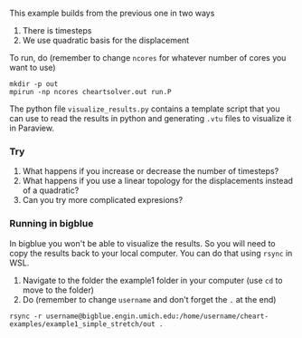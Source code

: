 This example builds from the previous one in two ways
1. There is timesteps  
2. We use quadratic basis for the displacement

To run, do (remember to change `ncores` for whatever number of cores you want to use)
```
mkdir -p out
mpirun -np ncores cheartsolver.out run.P
```

The python file `visualize_results.py` contains a template script that you can use to read the results in python and generating `.vtu` files to visualize it in Paraview.


### Try 
1. What happens if you increase or decrease the number of timesteps? 
2. What happens if you use a linear topology for the displacements instead of a quadratic?
3. Can you try more complicated expresions? 



### Running in bigblue
In bigblue you won't be able to visualize the results. So you will need to copy the results back to your local computer. You can do that using `rsync` in WSL.
1. Navigate to the folder the example1 folder in your computer (use `cd` to move to the folder)
2. Do (remember to change `username` and don't forget the `.` at the end)
```
rsync -r username@bigblue.engin.umich.edu:/home/username/cheart-examples/example1_simple_stretch/out . 
```
